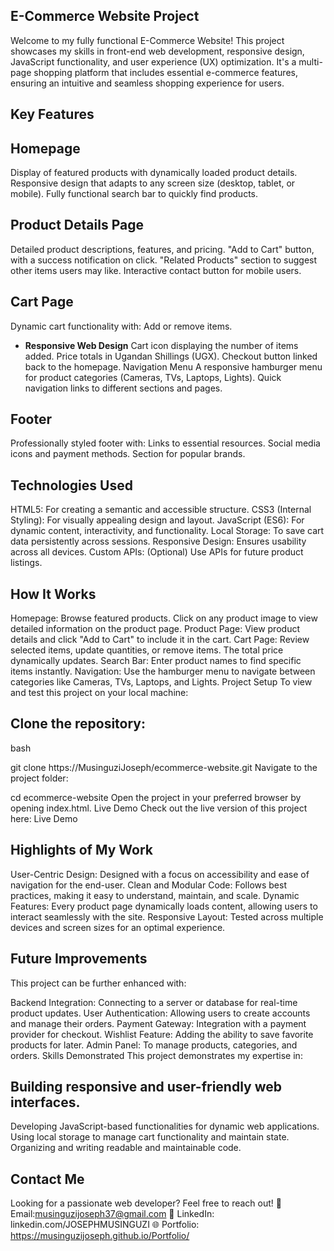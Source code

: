 ## E-Commerce Website Project
Welcome to my fully functional E-Commerce Website! This project showcases my skills in front-end web development, responsive design, JavaScript functionality, and user experience (UX) optimization. It's a multi-page shopping platform that includes essential e-commerce features, ensuring an intuitive and seamless shopping experience for users.




## Key Features
## Homepage
Display of featured products with dynamically loaded product details.
Responsive design that adapts to any screen size (desktop, tablet, or mobile).
Fully functional search bar to quickly find products.
## Product Details Page
Detailed product descriptions, features, and pricing.
"Add to Cart" button, with a success notification on click.
"Related Products" section to suggest other items users may like.
Interactive contact button for mobile users.
## Cart Page
Dynamic cart functionality with:
Add or remove items.
- **Responsive Web Design**
Cart icon displaying the number of items added.
Price totals in Ugandan Shillings (UGX).
Checkout button linked back to the homepage.
Navigation Menu
A responsive hamburger menu for product categories (Cameras, TVs, Laptops, Lights).
Quick navigation links to different sections and pages.
## Footer
Professionally styled footer with:
Links to essential resources.
Social media icons and payment methods.
Section for popular brands.
## Technologies Used
HTML5: For creating a semantic and accessible structure.
CSS3 (Internal Styling): For visually appealing design and layout.
JavaScript (ES6): For dynamic content, interactivity, and functionality.
Local Storage: To save cart data persistently across sessions.
Responsive Design: Ensures usability across all devices.
Custom APIs: (Optional) Use APIs for future product listings.
## How It Works
Homepage: Browse featured products. Click on any product image to view detailed information on the product page.
Product Page: View product details and click "Add to Cart" to include it in the cart.
Cart Page: Review selected items, update quantities, or remove items. The total price dynamically updates.
Search Bar: Enter product names to find specific items instantly.
Navigation: Use the hamburger menu to navigate between categories like Cameras, TVs, Laptops, and Lights.
Project Setup
To view and test this project on your local machine:

## Clone the repository:
bash

git clone https://MusinguziJoseph/ecommerce-website.git
Navigate to the project folder:

cd ecommerce-website
Open the project in your preferred browser by opening index.html.
Live Demo
Check out the live version of this project here: Live Demo


## Highlights of My Work
User-Centric Design: Designed with a focus on accessibility and ease of navigation for the end-user.
Clean and Modular Code: Follows best practices, making it easy to understand, maintain, and scale.
Dynamic Features: Every product page dynamically loads content, allowing users to interact seamlessly with the site.
Responsive Layout: Tested across multiple devices and screen sizes for an optimal experience.
## Future Improvements
This project can be further enhanced with:

Backend Integration: Connecting to a server or database for real-time product updates.
User Authentication: Allowing users to create accounts and manage their orders.
Payment Gateway: Integration with a payment provider for checkout.
Wishlist Feature: Adding the ability to save favorite products for later.
Admin Panel: To manage products, categories, and orders.
Skills Demonstrated
This project demonstrates my expertise in:

## Building responsive and user-friendly web interfaces.
Developing JavaScript-based functionalities for dynamic web applications.
Using local storage to manage cart functionality and maintain state.
Organizing and writing readable and maintainable code.
## Contact Me
Looking for a passionate web developer? Feel free to reach out!
📧 Email:musinguzijoseph37@gmail.com 
💼 LinkedIn: linkedin.com/JOSEPHMUSINGUZI
🌐 Portfolio: https://musinguzijoseph.github.io/Portfolio/
